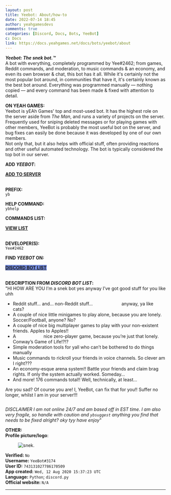 ```yaml
---
layout: post
title: Yeebot: About/how-to
date: 2022-07-14 18:45
author: yeahgamesdevs
comments: true
categories: [Discord, Docs, Bots, YeeBot]
c: Docs
link: https://docs.yeahgames.net/docs/bots/yeebot/about
---
```

<!-- wp:paragraph -->
<p><em><strong>Yeebot: The snek bot.™</strong></em> <br>A bot with everything, completely programmed by Yee#2462; from games, Reddit commands, and moderation, to music commands &amp; an economy, and even its own browser &amp; chat, this bot has it all. While it's certainly not the most popular bot around, in communities that have it, it's certainly known as the best bot around. Everything was programmed manually — nothing copied — and every command has been made &amp; fixed with attention to detail. </p>
<!-- /wp:paragraph -->

<!-- wp:paragraph -->
<p><strong>ON YEAH GAMES:</strong><br>Yeebot is yEAh Games' top and most-used bot. It has the highest role on the server aside from <em>The Man</em>, and runs a variety of projects on the server. Frequently used for sniping deleted messages or for playing games with other members, YeeBot is probably the most useful bot on the server, and bug fixes can easily be done because it was developed by one of our own members.<br>Not only that, but it also helps with official stuff, often providing reactions and other useful automated technology. The bot is typically considered the top bot in our server.</p>
<!-- /wp:paragraph -->

<!-- wp:paragraph -->
<p><strong>ADD <em>YEEBOT</em>:</strong></p>
<!-- /wp:paragraph -->

<!-- wp:buttons -->
<div class="wp-block-buttons"><!-- wp:button {"backgroundColor":"vivid-green-cyan","textColor":"white","style":{"border":{"radius":"0px"}}} -->
<div class="wp-block-button"><a class="wp-block-button__link has-white-color has-vivid-green-cyan-background-color has-text-color has-background wp-element-button" href="https://discord.com/api/oauth2/authorize?client_id=743131027786170509&amp;permissions=1636369432051&amp;scope=applications.commands+bot" style="border-radius:0;"><strong>ADD TO SERVER</strong></a></div>
<!-- /wp:button --></div>
<!-- /wp:buttons -->

<!-- wp:paragraph -->
<p><br><strong>PREFIX:</strong><br><code>yb</code></p>
<!-- /wp:paragraph -->

<!-- wp:paragraph -->
<p><strong>HELP COMMAND:</strong><br><code>ybhelp</code></p>
<!-- /wp:paragraph -->

<!-- wp:paragraph -->
<p><strong>COMMANDS LIST:</strong></p>
<!-- /wp:paragraph -->

<!-- wp:buttons -->
<div class="wp-block-buttons"><!-- wp:button {"backgroundColor":"vivid-cyan-blue","textColor":"white","style":{"border":{"radius":"0px"}}} -->
<div class="wp-block-button"><a class="wp-block-button__link has-white-color has-vivid-cyan-blue-background-color has-text-color has-background wp-element-button" href="yeahgames.pro/404" style="border-radius:0;"><strong>VIEW LIST</strong></a></div>
<!-- /wp:button --></div>
<!-- /wp:buttons -->

<!-- wp:paragraph -->
<p><br><strong>DEVELOPER(S):</strong><br><code>Yee#2462</code></p>
<!-- /wp:paragraph -->

<!-- wp:paragraph -->
<p><strong>FIND <em>YEEBOT</em> ON:</strong></p>
<!-- /wp:paragraph -->

<!-- wp:buttons {"layout":{"type":"flex","justifyContent":"left"}} -->
<div class="wp-block-buttons"><!-- wp:button {"textColor":"white","style":{"color":{"background":"#7289da"},"border":{"radius":"0px"}}} -->
<div class="wp-block-button"><a class="wp-block-button__link has-white-color has-text-color has-background wp-element-button" href="https://discordbotlist.com/bots/yeebot" style="border-radius:0;background-color:#7289da;"><strong>DISCORD BOT LIST</strong></a></div>
<!-- /wp:button --></div>
<!-- /wp:buttons -->

<!-- wp:paragraph -->
<p><br><strong>DESCRIPTION FROM <em>DISCORD BOT LIST</em>:</strong><br>"HI HOW ARE YOU I’m a snek bot yes anyway I’ve got good stuff for you like uhh</p>
<!-- /wp:paragraph -->

<!-- wp:list -->
<ul><li>Reddit stuff… and… non-Reddit stuff… ​ ​ ​ ​ ​ ​ ​ ​ ​ ​ ​ ​ ​ ​ ​ ​ ​ ​ ​ ​ ​ ​ ​anyway, ya like cats?</li><li>A couple of nice little minigames to play alone, because you are lonely. Soccer/Football, anyone? No?</li><li>A couple of nice big multiplayer games to play with your non-existent friends. Apples to Apples!!</li><li>A ​ ​ ​ ​ ​ ​ ​ ​ ​ ​ ​​​ ​​ ​ ​ ​ ​ ​ ​ ​ ​  ​ nice zero-player game, because you’re just that lonely. Conway’s Game of Life!?!?</li><li>Simple moderation tools for yall who can’t be bothered to do things manually</li><li>Music commands to rickroll your friends in voice channels. So clever am I right???</li><li>An economy-esque arena system!! Battle your friends and claim brag rights. If only the system actually worked. Someday…</li><li>And more! 176 commands total!! Well, technically, at least…</li></ul>
<!-- /wp:list -->

<!-- wp:paragraph -->
<p>Are you sad? Of course you are! I, YeeBot, can fix that for you!! Suffer no longer, whilst I am in your server!!!</p>
<!-- /wp:paragraph -->

<!-- wp:image -->
<figure class="wp-block-image"><img src="https://i.imgur.com/x5Sd91k.png" alt="" /></figure>
<!-- /wp:image -->

<!-- wp:paragraph -->
<p>​<em>DISCLAIMER I am not online 24/7 and am based off in EST time. I am also very fragile, so handle with caution and&nbsp;<code>ybsuggest</code>&nbsp;anything you find that needs to be fixed alright? oky tyy have enjoy</em>"</p>
<!-- /wp:paragraph -->

<!-- wp:paragraph -->
<p><strong>OTHER:</strong><br><strong>Profile picture/logo</strong>:</p>
<!-- /wp:paragraph -->

<!-- wp:image -->
<figure class="wp-block-image"><img src="https://i.imgur.com/x5Sd91k.png" alt="snek." /></figure>
<!-- /wp:image -->

<!-- wp:paragraph -->
<p><strong>Verified: </strong><code>No</code><br><strong>Username:</strong> <code>YeeBot#3174</code><br><strong>User ID:</strong> <code>743131027786170509</code><br><strong>App created:</strong> <code>Wed, 12 Aug 2020 15:37:23 UTC</code><br><strong>Language:</strong> <code>Python</code>; <code>discord.py</code><br><strong>Official website: </strong><code>N/A</code><a rel="noreferrer noopener" href="https://discord.com/oauth2/authorize?client_id=743131027786170509&amp;permissions=931135222&amp;scope=bot" target="_blank"></a></p>
<!-- /wp:paragraph -->

<!-- wp:separator -->
<hr class="wp-block-separator has-alpha-channel-opacity" />
<!-- /wp:separator -->
